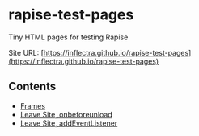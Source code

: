 # rapise-test-pages

Tiny HTML pages for testing Rapise

Site URL: [https://inflectra.github.io/rapise-test-pages](https://inflectra.github.io/rapise-test-pages)

## Contents

- [Frames](frames/main.html)
- [Leave Site, onbeforeunload](onbeforeunload/leavesite.html)
- [Leave Site, addEventListener](onbeforeunload/leavesite_listener.html)
